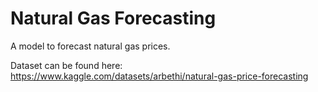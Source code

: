 # Natural Gas Forecasting

A model to forecast natural gas prices.

Dataset can be found here:
https://www.kaggle.com/datasets/arbethi/natural-gas-price-forecasting
